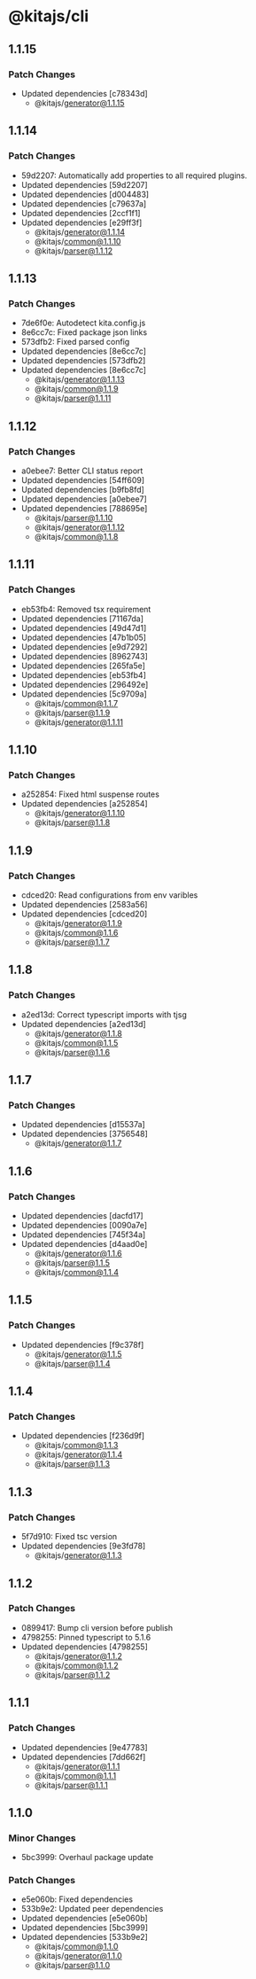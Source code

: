 # @kitajs/cli

## 1.1.15

### Patch Changes

- Updated dependencies [c78343d]
  - @kitajs/generator@1.1.15

## 1.1.14

### Patch Changes

- 59d2207: Automatically add properties to all required plugins.
- Updated dependencies [59d2207]
- Updated dependencies [d004483]
- Updated dependencies [c79637a]
- Updated dependencies [2ccf1f1]
- Updated dependencies [e29ff3f]
  - @kitajs/generator@1.1.14
  - @kitajs/common@1.1.10
  - @kitajs/parser@1.1.12

## 1.1.13

### Patch Changes

- 7de6f0e: Autodetect kita.config.js
- 8e6cc7c: Fixed package json links
- 573dfb2: Fixed parsed config
- Updated dependencies [8e6cc7c]
- Updated dependencies [573dfb2]
- Updated dependencies [8e6cc7c]
  - @kitajs/generator@1.1.13
  - @kitajs/common@1.1.9
  - @kitajs/parser@1.1.11

## 1.1.12

### Patch Changes

- a0ebee7: Better CLI status report
- Updated dependencies [54ff609]
- Updated dependencies [b9fb8fd]
- Updated dependencies [a0ebee7]
- Updated dependencies [788695e]
  - @kitajs/parser@1.1.10
  - @kitajs/generator@1.1.12
  - @kitajs/common@1.1.8

## 1.1.11

### Patch Changes

- eb53fb4: Removed tsx requirement
- Updated dependencies [71167da]
- Updated dependencies [49d47d1]
- Updated dependencies [47b1b05]
- Updated dependencies [e9d7292]
- Updated dependencies [8962743]
- Updated dependencies [265fa5e]
- Updated dependencies [eb53fb4]
- Updated dependencies [296492e]
- Updated dependencies [5c9709a]
  - @kitajs/common@1.1.7
  - @kitajs/parser@1.1.9
  - @kitajs/generator@1.1.11

## 1.1.10

### Patch Changes

- a252854: Fixed html suspense routes
- Updated dependencies [a252854]
  - @kitajs/generator@1.1.10
  - @kitajs/parser@1.1.8

## 1.1.9

### Patch Changes

- cdced20: Read configurations from env varibles
- Updated dependencies [2583a56]
- Updated dependencies [cdced20]
  - @kitajs/generator@1.1.9
  - @kitajs/common@1.1.6
  - @kitajs/parser@1.1.7

## 1.1.8

### Patch Changes

- a2ed13d: Correct typescript imports with tjsg
- Updated dependencies [a2ed13d]
  - @kitajs/generator@1.1.8
  - @kitajs/common@1.1.5
  - @kitajs/parser@1.1.6

## 1.1.7

### Patch Changes

- Updated dependencies [d15537a]
- Updated dependencies [3756548]
  - @kitajs/generator@1.1.7

## 1.1.6

### Patch Changes

- Updated dependencies [dacfd17]
- Updated dependencies [0090a7e]
- Updated dependencies [745f34a]
- Updated dependencies [d4aad0e]
  - @kitajs/generator@1.1.6
  - @kitajs/parser@1.1.5
  - @kitajs/common@1.1.4

## 1.1.5

### Patch Changes

- Updated dependencies [f9c378f]
  - @kitajs/generator@1.1.5
  - @kitajs/parser@1.1.4

## 1.1.4

### Patch Changes

- Updated dependencies [f236d9f]
  - @kitajs/common@1.1.3
  - @kitajs/generator@1.1.4
  - @kitajs/parser@1.1.3

## 1.1.3

### Patch Changes

- 5f7d910: Fixed tsc version
- Updated dependencies [9e3fd78]
  - @kitajs/generator@1.1.3

## 1.1.2

### Patch Changes

- 0899417: Bump cli version before publish
- 4798255: Pinned typescript to 5.1.6
- Updated dependencies [4798255]
  - @kitajs/generator@1.1.2
  - @kitajs/common@1.1.2
  - @kitajs/parser@1.1.2

## 1.1.1

### Patch Changes

- Updated dependencies [9e47783]
- Updated dependencies [7dd662f]
  - @kitajs/generator@1.1.1
  - @kitajs/common@1.1.1
  - @kitajs/parser@1.1.1

## 1.1.0

### Minor Changes

- 5bc3999: Overhaul package update

### Patch Changes

- e5e060b: Fixed dependencies
- 533b9e2: Updated peer dependencies
- Updated dependencies [e5e060b]
- Updated dependencies [5bc3999]
- Updated dependencies [533b9e2]
  - @kitajs/common@1.1.0
  - @kitajs/generator@1.1.0
  - @kitajs/parser@1.1.0
